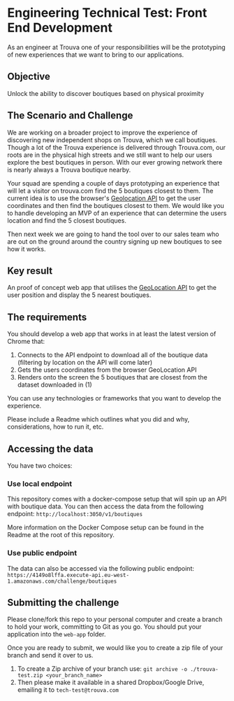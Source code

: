 # Engineering Technical Test: Front End Development

As an engineer at Trouva one of your responsibilities will be the prototyping of new experiences that we want to bring to our applications.

## Objective

Unlock the ability to discover boutiques based on physical proximity

## The Scenario and Challenge

We are working on a broader project to improve the experience of discovering new independent shops on Trouva, which we call boutiques. Though a lot of the Trouva experience is delivered through Trouva.com, our roots are in the physical high streets and we still want to help our users explore the best boutiques in person. With our ever growing network there is nearly always a Trouva boutique nearby.

Your squad are spending a couple of days prototyping an experience that will let a visitor on trouva.com find the 5 boutiques closest to them. The current idea is to use the browser's [Geolocation API](https://developer.mozilla.org/en-US/docs/Web/API/Geolocation) to get the user coordinates and then find the boutiques closest to them. We would like you to handle developing an MVP of an experience that can determine the users location and find the 5 closest boutiques.

Then next week we are going to hand the tool over to our sales team who are out on the ground around the country signing up new boutiques to see how it works.

## Key result

An proof of concept web app that utilises the [GeoLocation API](https://developer.mozilla.org/en-US/docs/Web/API/Geolocation_API) to get the user position and display the 5 nearest boutiques.

## The requirements

You should develop a web app that works in at least the latest version of Chrome that:

1. Connects to the API endpoint to download all of the boutique data (filtering by location on the API will come later)
2. Gets the users coordinates from the browser GeoLocation API
3. Renders onto the screen the 5 boutiques that are closest from the dataset downloaded in (1)

You can use any technologies or frameworks that you want to develop the experience.

Please include a Readme which outlines what you did and why, considerations, how to run it, etc.

## Accessing the data

You have two choices:

### Use local endpoint

This repository comes with a docker-compose setup that will spin up an API with boutique data. You can then access the data from the following endpoint: `http://localhost:3050/v1/boutiques`

More information on the Docker Compose setup can be found in the Readme at the root of this repository.

### Use public endpoint

The data can also be accessed via the following public endpoint: `https://4149o8lffa.execute-api.eu-west-1.amazonaws.com/challenge/boutiques`

## Submitting the challenge

Please clone/fork this repo to your personal computer and create a branch to hold your work, committing to Git as you go. You should put your application into the `web-app` folder.

Once you are ready to submit, we would like you to create a zip file of your branch and send it over to us.

1. To create a Zip archive of your branch use: `git archive -o ./trouva-test.zip <your_branch_name>`
2. Then please make it available in a shared Dropbox/Google Drive, emailing it to `tech-test@trouva.com`
